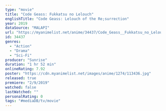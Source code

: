 ```yaml
---
type: "movie"
title: "Code Geass: Fukkatsu no Lelouch"
englishTitle: "Code Geass: Lelouch of the Re;surrection"
year: 2019
dataSource: "MALAPI"
url: "https://myanimelist.net/anime/34437/Code_Geass__Fukkatsu_no_Lelouch"
id: 34437
genres: 
  - "Action"
  - "Drama"
  - "Sci-Fi"
producer: "Sunrise"
duration: "1 hr 52 min"
onlineRating: 7.92
poster: "https://cdn.myanimelist.net/images/anime/1274/113436.jpg"
released: true
premiere: "2/9/2019"
watched: false
lastWatched: ""
personalRating: 0
tags: "#mediaDB/tv/movie"
---
```

